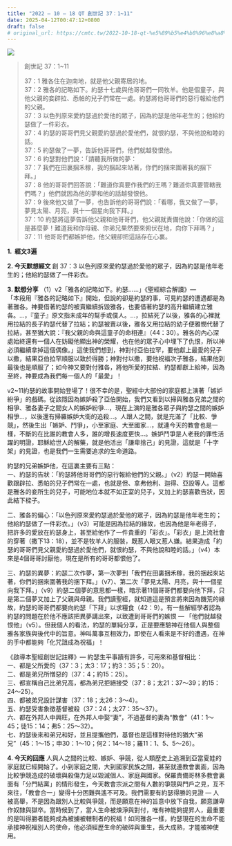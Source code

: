 ```yaml
---
title: "2022 – 10 – 18 QT 創世記 37：1~11"
date: 2025-04-12T00:47:12+0800
draft: false
# original_url: https://cmtc.tw/2022-10-18-qt-%e5%89%b5%e4%b8%96%e8%a8%98-37%ef%bc%9a111
---
```


![](/images/qt.jpg)
> 創世記 37：1\~11
>
> 37：1 雅各住在迦南地，就是他父親寄居的地。  
> 37：2 雅各的記略如下。約瑟十七歲與他哥哥們一同牧羊。他是個童子，與他父親的妾辟拉、悉帕的兒子們常在一處。約瑟將他哥哥們的惡行報給他們的父親。  
> 37：3 以色列原來愛約瑟過於愛他的眾子，因為約瑟是他年老生的；他給約瑟做了一件彩衣。  
> 37：4 約瑟的哥哥們見父親愛約瑟過於愛他們，就恨約瑟，不與他說和睦的話。  
> 37：5 約瑟做了一夢，告訴他哥哥們，他們就越發恨他。  
> 37：6 約瑟對他們說：「請聽我所做的夢：  
> 37：7 我們在田裏捆禾稼，我的捆起來站著，你們的捆來圍著我的捆下拜。」  
> 37：8 他的哥哥們回答說：「難道你真要作我們的王嗎？難道你真要管轄我們嗎？」他們就因為他的夢和他的話越發恨他。  
> 37：9 後來他又做了一夢，也告訴他的哥哥們說：「看哪，我又做了一夢，夢見太陽、月亮，與十一個星向我下拜。」  
> 37：10 約瑟將這夢告訴他父親和他哥哥們，他父親就責備他說：「你做的這是甚麼夢！難道我和你母親、你弟兄果然要來俯伏在地，向你下拜嗎？」  
> 37：11 他哥哥們都嫉妒他，他父親卻把這話存在心裏。

**1.  經文3遍**

**2. 今天默想經文**
創 37：3 以色列原來愛約瑟過於愛他的眾子，因為約瑟是他年老生的；他給約瑟做了一件彩衣。

**3. 默想分享**
（1）v2「雅各的記略如下。約瑟……」《聖經綜合解讀》—  
「本段用『雅各的記略如下』開始，但說的卻是約瑟的事，可見約瑟的遭遇都是為著雅各。神要借著約瑟的被賣繼續拆毀雅各，也要借著約瑟的高升繼續建立雅各。…，『童子』原文指未成年的幫手或僕人。…，拉結死了以後，雅各的心裡就用拉結的長子約瑟代替了拉結；約瑟被賣以後，雅各又用拉結的幼子便雅憫代替了拉結，甚至猶大說：『我父親的命與這童子的命相連』（44：30）。雅各的內心深處始終還有一個人在妨礙他顯出神的榮耀，也在他的眾子心中埋下了仇恨，所以神必須繼續拿掉這個偶像。」這使我們想到，神對付亞伯拉罕，要他獻上最愛的兒子以撒，結果亞伯拉罕順服以致於得勝；神對付以撒，要他祝福次子雅各，結果他到最後也是順服了；如今神又要對付雅各，將他所愛的拉結、約瑟都獻上給神，因為至終，神要成為我們每一個人的「最愛」！

v2\~11約瑟的故事開始登場了！很不幸的是，聖經中大部份的家庭都上演著「嫉妒紛爭」的戲碼。從該隱因為嫉妒殺了亞伯開始，我們又看到以掃與雅各兄弟之間的相爭、雅各妻子之間女人的嫉妒紛爭…，現在上演的是雅各眾子與約瑟之間的嫉妒相爭…，以後還有掃羅嫉妒大衛的追殺…。人跟人之間，就是充滿了「比較、爭競」，然後生出「嫉妒、鬥爭」，小至家庭、大至國家…，就連今天的教會也是一樣，不斷的在比誰的教會人多，誰的增長速度更快…。嫉妒鬥爭是人老我的罪性活躍的明證，耶穌給世人的解藥，就是他活出「謙卑捨己」的見證，這就是「十字架」的見證，也是我們一生需要追求的生命道路。

約瑟的兄弟嫉妒他，在這裏主要有三點：  
一、約瑟的告狀：「約瑟將他哥哥們的惡行報給他們的父親。」（v2）約瑟一開始喜歡跟辟拉、悉帕的兒子們常在一處，也就是但、拿弗他利、迦得、亞設等人。這都是雅各的妾所生的兒子，可能地位本就不如正室的兒子，又加上約瑟喜歡告狀，因此結下樑子。

二、雅各的偏心：「以色列原來愛約瑟過於愛他的眾子，因為約瑟是他年老生的；他給約瑟做了一件彩衣。」（v3）可能是因為拉結的緣故，也因為他是年老得子，把許多的愛放在約瑟身上，甚至給他作了一件貴重的「彩衣」。「彩衣」是上流社會的穿著（撒下13：18），並不是牧羊人的服裝，既惹人眼又惹人嫌。結果造成「約瑟的哥哥們見父親愛約瑟過於愛他們，就恨約瑟，不與他說和睦的話。」（v4）本來是4個哥哥討厭他，現在是所有的哥哥都恨他了。

三、約瑟的異夢：約瑟二次作夢，第一次夢到「我們在田裏捆禾稼，我的捆起來站著，你們的捆來圍著我的捆下拜。」（v7）、第二次「夢見太陽、月亮，與十一個星向我下拜。」（v9）約瑟二個夢的意思都一樣，暗示著11個哥哥們都要向他下拜，只是第二個夢又加上了父親與母親。我們讀聖經，就知道這是預言將來因為饑荒的緣故，約瑟的哥哥們都要向約瑟「下拜」以求糧食（42：9）。有一些解經學者認為約瑟的問題在於他不應該把異夢講出來，以致遭到哥哥們的嫉恨 — 「他們就越發恨他」（v5）。但我個人的看法，約瑟的單純分享，正是要應驗神在他個人與整個雅各家族與後代中的旨意。神叫萬事互相效力，即使在人看來是不好的遭遇，在神的手中都能夠「化咒詛成為祝福」！

《啟導本聖經創世記註釋》— 約瑟生平事蹟有許多，可用來和基督相比：  
一、都是父所愛的（37：3；太3：17；約3：35；5：20）。  
二、都是弟兄所憎惡的（37：4；約15：25）。  
三、都宣稱自己比弟兄高，都為弟兄拒絕接受（37：8；太21：37～39；約15：24～25）。  
四、都被弟兄設計謀害（37：18；太26：3～4）。  
五、約瑟受害象徵基督被殺（37：24；太27：35～37）。  
六、都在外邦人中興旺，在外邦人中娶“妻”，不過基督的妻為“教會”（41：1～45；徒15：14；弗5：25～32）。  
七、約瑟後來和弟兄和好，並且提攜他們，基督也是這樣對待他的猶大“弟兄”（45：1～15；申30：1～10；何2：14～18；羅11：1、5、5～26）。

**4. 今天的回應**
人與人之間的比較、嫉妒、爭競，從人類歷史上追溯到亞當夏娃的家庭就已經開始了。小到家庭之間，大到國家民族之間，甚至就連教會裏面，因為比較爭競造成的破壞與殺傷力足以毀滅個人、家庭與國家。保羅責備哥林多教會裏面有「分門結黨」的情形發生，今天教會宗派之間有人數的爭競與門戶之見，互不來往，「教會合一」變得十分困難與遙不可及。我們需要有約瑟得勝的見證 — 人被高舉，不是因為跟別人比較與爭競，而是願意在神的旨意中放下自我，願意謙卑作奴隸與獄卒。當時候到了，當人生命被煉淨與對付，唯有神能夠提昇人，最重要的是叫得勝者能夠成為被擄被轄制者的祝福！如同雅各一樣，約瑟現在的生命不能承接神祝福別人的使命，他必須經歷生命的破碎與重生，長大成熟，才能被神使用。
